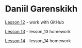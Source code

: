 

# Daniil Garenskikh

[Lesson 12](https://ghostik007.github.io/lesson_12/) - work with GitHub

[Lesson 13](https://ghostik007.github.io/lesson_13/) - lesson_13 homework

[Lesson 14](https://ghostik007.github.io/lesson_14/) - lesson_14 homework


